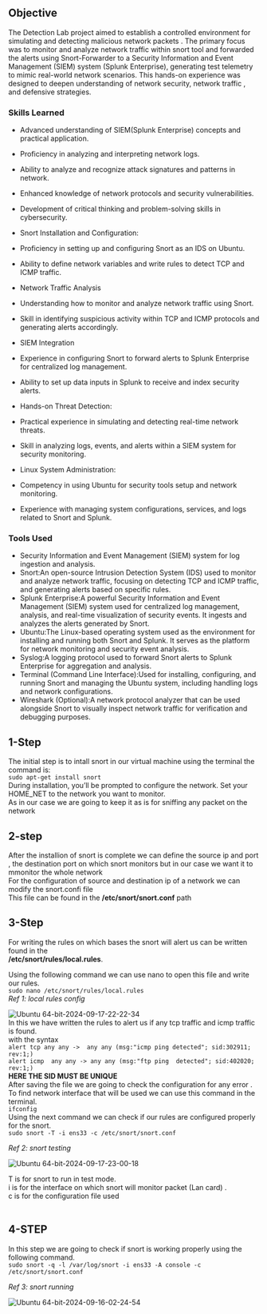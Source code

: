 ## Objective


The Detection Lab project aimed to establish a controlled environment for simulating and detecting malicious network packets . The primary focus was to monitor and analyze network traffic within snort tool and forwarded the alerts using Snort-Forwarder  to a  Security Information and Event Management (SIEM) system (Splunk Enterprise), generating test telemetry to mimic real-world network scenarios. This hands-on experience was designed to deepen understanding of network security, network traffic , and defensive strategies.


### Skills Learned


- Advanced understanding of SIEM(Splunk Enterprise) concepts and practical application.
- Proficiency in analyzing and interpreting network logs.
- Ability to analyze and recognize attack signatures and patterns in network.
- Enhanced knowledge of network protocols and security vulnerabilities.
- Development of critical thinking and problem-solving skills in cybersecurity.
- Snort Installation and Configuration:
- Proficiency in setting up and configuring Snort as an IDS on Ubuntu.
- Ability to define network variables and write rules to detect TCP and ICMP traffic.
  
- Network Traffic Analysis
- Understanding how to monitor and analyze network traffic using Snort.
- Skill in identifying suspicious activity within TCP and ICMP protocols and generating alerts accordingly.
  
- SIEM Integration

- Experience in configuring Snort to forward alerts to Splunk Enterprise for centralized log management.
- Ability to set up data inputs in Splunk to receive and index security alerts.
- Hands-on Threat Detection:

- Practical experience in simulating and detecting real-time network threats.
- Skill in analyzing logs, events, and alerts within a SIEM system for security monitoring.
- Linux System Administration:

- Competency in using Ubuntu for security tools setup and network monitoring.
- Experience with managing system configurations, services, and logs related to Snort and Splunk.

### Tools Used


- Security Information and Event Management (SIEM) system for log ingestion and analysis.
- Snort:An open-source Intrusion Detection System (IDS) used to monitor and analyze network traffic, focusing on detecting TCP and ICMP traffic, and generating alerts based on specific rules.
- Splunk Enterprise:A powerful Security Information and Event Management (SIEM) system used for centralized log management, analysis, and real-time visualization of security events. It ingests and analyzes the alerts generated by Snort.
- Ubuntu:The Linux-based operating system used as the environment for installing and running both Snort and Splunk. It serves as the platform for network monitoring and security event analysis.
- Syslog:A logging protocol used to forward Snort alerts to Splunk Enterprise for aggregation and analysis.
- Terminal (Command Line Interface):Used for installing, configuring, and running Snort and managing the Ubuntu system, including handling logs and network configurations.
- Wireshark (Optional):A network protocol analyzer that can be used alongside Snort to visually inspect network traffic for verification and debugging purposes.


## 1-Step
The initial step is to intall snort in our virtual machine using the terminal the command is:<br>
       ```
        sudo apt-get install snort
        ```
<br>During installation, you’ll be prompted to configure the network. Set your HOME_NET to the network you want to monitor.<br>
As in our case we are going to keep it as is for sniffing any packet on the network
<br>
## 2-step
After the installion of snort is complete we can define the source ip and port , the destination port on which snort monitors but in our case we want it to mmonitor the whole network <br>
For the configuration of source and destination ip of a network we can modify the snort.confi file <br>
This file can be found in the
**/etc/snort/snort.conf** 
path<br>
## 3-Step
For writing the rules on which bases the snort will alert us can be written found in the 
<br> **/etc/snort/rules/local.rules**.<br>

Using the following command we can use nano to open this file and write our rules.<br>
``
 sudo nano /etc/snort/rules/local.rules
``<br>
*Ref 1: local rules config*

![Ubuntu 64-bit-2024-09-17-22-22-34](https://github.com/user-attachments/assets/989d64ed-f895-454c-b80a-c739cb3b4bfc)
<br>
In this we have written the rules to alert us if any tcp traffic and icmp traffic is found.<br>
with the syntax <br>
``
alert tcp any any ->  any any (msg:"icmp ping detected"; sid:302911; rev:1;)
``<br>
``
alert icmp  any any -> any any (msg:"ftp ping  detected"; sid:402020; rev:1;)
``<br>
**HERE THE SID MUST BE UNIQUE**
<br>
After saving the file we are going to check the configuration for any error .<br>
To find network interface that will be used we can use this command in the terminal.<br>
 ``ifconfig``
<br>
 Using the next command we can check if our rules are configured properly for the snort.<br>
 ``
 sudo snort -T -i ens33 -c /etc/snort/snort.conf
 ``
<br>
 
*Ref 2: snort testing*

![Ubuntu 64-bit-2024-09-17-23-00-18](https://github.com/user-attachments/assets/00f7b73a-4714-4ebe-88b3-e949b06dfc1a)


T is for snort to run in test mode.<br>
i is for the interface on which snort will monitor packet (Lan card) .<br>
c is for the configuration file used<br>
<br>
## 4-STEP
In this step we are going to check if snort is working properly using the following command.<br>
``sudo snort -q -l /var/log/snort -i ens33 -A console -c /etc/snort/snort.conf ``

*Ref 3: snort running*

![Ubuntu 64-bit-2024-09-16-02-24-54](https://github.com/user-attachments/assets/d5465914-56d3-4012-82ac-f4d459d4fe82)

